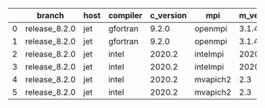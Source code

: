 |    | branch        | host   | compiler   | c_version   | mpi      | m_version   | o_g   | os    | build   | u_pass   | u_fail   | s_pass   | s_fail   | e_pass   | e_fail   |   nuopc_pass |   nuopc_fail | artifacts_hash                                                                                             | modified            |
|----|---------------|--------|------------|-------------|----------|-------------|-------|-------|---------|----------|----------|----------|----------|----------|----------|--------------|--------------|------------------------------------------------------------------------------------------------------------|---------------------|
|  0 | release_8.2.0 | jet    | gfortran   | 9.2.0       | openmpi  | 3.1.4       | O     | Linux | Pass    | 8926     | 0        | 49       | 0        | 80       | 0        |           50 |            0 | [artifacts](https://github.com/esmf-org/esmf-test-artifacts/tree/377a4904571fd995d9efd6bef04d9b668ced8f1c) | 03/02/2022_19:42:44 |
|  1 | release_8.2.0 | jet    | gfortran   | 9.2.0       | openmpi  | 3.1.4       | g     | Linux | Pass    | 8926     | 0        | 49       | 0        | 80       | 0        |           50 |            0 | [artifacts](https://github.com/esmf-org/esmf-test-artifacts/tree/bfc920cc0db44f576501112bf120089074443db4) | 03/02/2022_19:42:44 |
|  2 | release_8.2.0 | jet    | intel      | 2020.2      | intelmpi | 2020.2      | O     | Linux | Pass    | fail     | fail     | fail     | fail     | fail     | fail     |            0 |            0 | [artifacts](https://github.com/esmf-org/esmf-test-artifacts/tree/6aa42627743ab6fd8834193e68a93d940300ae97) | 03/02/2022_19:42:44 |
|  3 | release_8.2.0 | jet    | intel      | 2020.2      | intelmpi | 2020.2      | g     | Linux | Pass    | fail     | fail     | fail     | fail     | fail     | fail     |            0 |            0 | [artifacts](https://github.com/esmf-org/esmf-test-artifacts/tree/2c3df9f5566bfbcb095d6b6954eb414c6739ae04) | 03/02/2022_19:42:44 |
|  4 | release_8.2.0 | jet    | intel      | 2020.2      | mvapich2 | 2.3         | O     | Linux | Pass    | 8926     | 0        | 49       | 0        | 80       | 0        |           44 |            6 | [artifacts](https://github.com/esmf-org/esmf-test-artifacts/tree/d88f8d458737dd123b06d1cdc98fa24606989fab) | 03/02/2022_19:42:44 |
|  5 | release_8.2.0 | jet    | intel      | 2020.2      | mvapich2 | 2.3         | g     | Linux | Pass    | 8926     | 0        | 49       | 0        | 80       | 0        |           44 |            6 | [artifacts](https://github.com/esmf-org/esmf-test-artifacts/tree/80e0fb634e8df4f3b0ea9fe1a429d98a9fcbf12a) | 03/02/2022_19:42:44 |